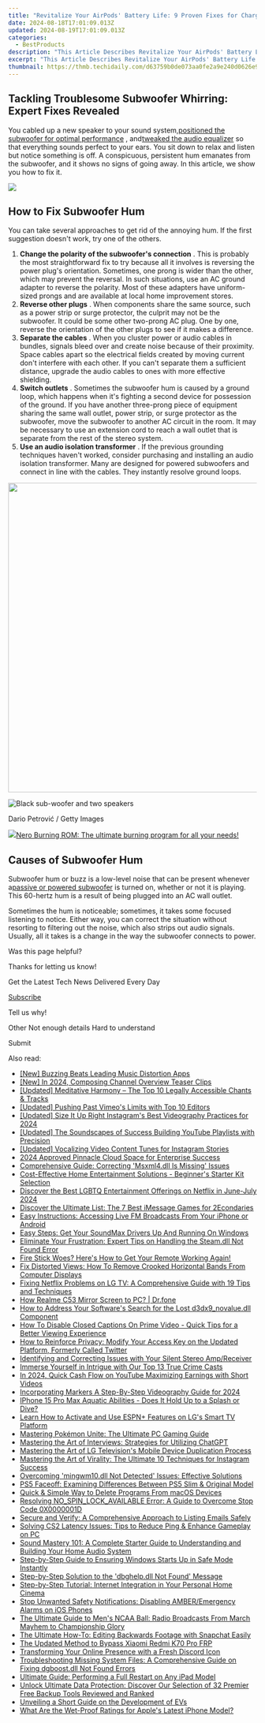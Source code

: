 ```yaml
---
title: "Revitalize Your AirPods' Battery Life: 9 Proven Fixes for Charging Problems"
date: 2024-08-18T17:01:09.013Z
updated: 2024-08-19T17:01:09.013Z
categories:
  - BestProducts
description: "This Article Describes Revitalize Your AirPods' Battery Life: 9 Proven Fixes for Charging Problems"
excerpt: "This Article Describes Revitalize Your AirPods' Battery Life: 9 Proven Fixes for Charging Problems"
thumbnail: https://thmb.techidaily.com/d63759b0de073aa0fe2a9e240d0626e991d2055a110a13a7ea5ba7a42e20218a.jpg
---
```


## Tackling Troublesome Subwoofer Whirring: Expert Fixes Revealed
 You cabled up a new speaker to your sound system,[positioned the subwoofer for optimal performance](https://www.lifewire.com/best-performance-for-subwoofer-3135131) , and[tweaked the audio equalizer](https://www.lifewire.com/adjust-frequencies-on-stereo-equalizer-3134898) so that everything sounds perfect to your ears. You sit down to relax and listen but notice something is off. A conspicuous, persistent hum emanates from the subwoofer, and it shows no signs of going away. In this article, we show you how to fix it.

<!-- affiliate ads begin -->
<a href="https://shop.mondly.com/affiliate.php?ACCOUNT=ATISTUDI&AFFILIATE=108875&PATH=https%3A%2F%2Fwww.mondly.com%3FAFFILIATE%3D108875%26RESOURCE%3D%2BEducational%2B300x600%2B"><img src="https://secure.avangate.com/images/merchant/69c418c33ec2e1a4267fa9bb77fa1428/educational-300x600.gif" border="0"></a>
<!-- affiliate ads end -->
## How to Fix Subwoofer Hum

 You can take several approaches to get rid of the annoying hum. If the first suggestion doesn't work, try one of the others.

1. **Change the polarity of the subwoofer's connection** . This is probably the most straightforward fix to try because all it involves is reversing the power plug's orientation. Sometimes, one prong is wider than the other, which may prevent the reversal. In such situations, use an AC ground adapter to reverse the polarity. Most of these adapters have uniform-sized prongs and are available at local home improvement stores.
2. **Reverse other plugs** . When components share the same source, such as a power strip or surge protector, the culprit may not be the subwoofer. It could be some other two-prong AC plug. One by one, reverse the orientation of the other plugs to see if it makes a difference.
3. **Separate the cables** . When you cluster power or audio cables in bundles, signals bleed over and create noise because of their proximity. Space cables apart so the electrical fields created by moving current don't interfere with each other. If you can't separate them a sufficient distance, upgrade the audio cables to ones with more effective shielding.
4. **Switch outlets** . Sometimes the subwoofer hum is caused by a ground loop, which happens when it's fighting a second device for possession of the ground. If you have another three-prong piece of equipment sharing the same wall outlet, power strip, or surge protector as the subwoofer, move the subwoofer to another AC circuit in the room. It may be necessary to use an extension cord to reach a wall outlet that is separate from the rest of the stereo system.
5. **Use an audio isolation transformer** . If the previous grounding techniques haven't worked, consider purchasing and installing an audio isolation transformer. Many are designed for powered subwoofers and connect in line with the cables. They instantly resolve ground loops.

<!-- affiliate ads begin -->
<a href="https://thefitville.pxf.io/c/5597632/1526796/15852" target="_top" id="1526796"><img src="//a.impactradius-go.com/display-ad/15852-1526796" border="0" alt="" width="1200" height="628"/></a><img height="0" width="0" src="https://imp.pxf.io/i/5597632/1526796/15852" style="position:absolute;visibility:hidden;" border="0" />
<!-- affiliate ads end -->
![Black sub-woofer and two speakers](https://www.lifewire.com/thmb/ZnIO2ldgiiw1li9LZp7iCogWVS0=/1500x0/filters:no_upscale():max_bytes(150000):strip_icc():format(webp)/black-sub-woofer-and-two-speakers-1136832987-7043c3fa65864e878d8e287413ae66e7.jpg)

 Dario Petrović / Getty Images

<!-- affiliate ads begin -->
<a href="https://store.nero.com/order/checkout.php?PRODS=39694080&QTY=1&AFFILIATE=108875&CART=1"><img src="http://cdnwww.nero.com/nero-com-wAssets/img/banners/2023/nbr/fire/Screenshot_1red_gb.jpg" border="0">Nero Burning ROM:
The ultimate burning program for all your needs!</a>
<!-- affiliate ads end -->
## Causes of Subwoofer Hum

 Subwoofer hum or buzz is a low-level noise that can be present whenever a[passive or powered subwoofer](https://www.lifewire.com/passive-vs-powered-subwoofers-1847584) is turned on, whether or not it is playing. This 60-hertz hum is a result of being plugged into an AC wall outlet.

 Sometimes the hum is noticeable; sometimes, it takes some focused listening to notice. Either way, you can correct the situation without resorting to filtering out the noise, which also strips out audio signals. Usually, all it takes is a change in the way the subwoofer connects to power.

Was this page helpful?

Thanks for letting us know!

 Get the Latest Tech News Delivered Every Day

[Subscribe](https://www.lifewire.com/#)

Tell us why!

 Other  Not enough details  Hard to understand

 Submit

<ins class="adsbygoogle"
     style="display:block"
     data-ad-format="autorelaxed"
     data-ad-client="ca-pub-7571918770474297"
     data-ad-slot="1223367746"></ins>



<ins class="adsbygoogle"
     style="display:block"
     data-ad-client="ca-pub-7571918770474297"
     data-ad-slot="8358498916"
     data-ad-format="auto"
     data-full-width-responsive="true"></ins>

<span class="atpl-alsoreadstyle">Also read:</span>
<div><ul>
<li><a href="https://youtube-lab.techidaily.com/uzzing-beats-leading-music-distortion-apps/"><u>[New] Buzzing Beats  Leading Music Distortion Apps</u></a></li>
<li><a href="https://facebook-video-share.techidaily.com/new-in-2024-composing-channel-overview-teaser-clips/"><u>[New] In 2024, Composing Channel Overview Teaser Clips</u></a></li>
<li><a href="https://extra-guidance.techidaily.com/updated-meditative-harmony-the-top-10-legally-accessible-chants-and-tracks/"><u>[Updated] Meditative Harmony – The Top 10 Legally Accessible Chants & Tracks</u></a></li>
<li><a href="https://vimeo-videos.techidaily.com/updated-pushing-past-vimeos-limits-with-top-10-editors/"><u>[Updated] Pushing Past Vimeo's Limits with Top 10 Editors</u></a></li>
<li><a href="https://instagram-video-recordings.techidaily.com/updated-size-it-up-right-instagrams-best-videography-practices-for-2024/"><u>[Updated] Size It Up Right  Instagram's Best Videography Practices for 2024</u></a></li>
<li><a href="https://facebook-video-share.techidaily.com/updated-the-soundscapes-of-success-building-youtube-playlists-with-precision/"><u>[Updated] The Soundscapes of Success  Building YouTube Playlists with Precision</u></a></li>
<li><a href="https://instagram-video-recordings.techidaily.com/updated-vocalizing-video-content-tunes-for-instagram-stories/"><u>[Updated] Vocalizing Video Content  Tunes for Instagram Stories</u></a></li>
<li><a href="https://extra-approaches.techidaily.com/2024-approved-pinnacle-cloud-space-for-enterprise-success/"><u>2024 Approved  Pinnacle Cloud Space for Enterprise Success</u></a></li>
<li><a href="https://techno-recovery.techidaily.com/comprehensive-guide-correcting-msxml4dll-is-missing-issues/"><u>Comprehensive Guide: Correcting 'Msxml4.dll Is Missing' Issues</u></a></li>
<li><a href="https://techno-recovery.techidaily.com/cost-effective-home-entertainment-solutions-beginners-starter-kit-selection/"><u>Cost-Effective Home Entertainment Solutions - Beginner's Starter Kit Selection</u></a></li>
<li><a href="https://techno-recovery.techidaily.com/discover-the-best-lgbtq-entertainment-offerings-on-netflix-in-june-july-2024/"><u>Discover the Best LGBTQ Entertainment Offerings on Netflix in June-July 2024</u></a></li>
<li><a href="https://techno-recovery.techidaily.com/1722894446253-discover-the-ultimate-list-the-7-best-imessage-games-for-2econdaries/"><u>Discover the Ultimate List: The 7 Best iMessage Games for 2Econdaries</u></a></li>
<li><a href="https://techno-recovery.techidaily.com/easy-instructions-accessing-live-fm-broadcasts-from-your-iphone-or-android/"><u>Easy Instructions: Accessing Live FM Broadcasts From Your iPhone or Android</u></a></li>
<li><a href="https://win-dash.techidaily.com/easy-steps-get-your-soundmax-drivers-up-and-running-on-windows/"><u>Easy Steps: Get Your SoundMax Drivers Up And Running On Windows</u></a></li>
<li><a href="https://techno-recovery.techidaily.com/eliminate-your-frustration-expert-tips-on-handling-the-steamdll-not-found-error/"><u>Eliminate Your Frustration: Expert Tips on Handling the Steam.dll Not Found Error</u></a></li>
<li><a href="https://techno-recovery.techidaily.com/fire-stick-woes-heres-how-to-get-your-remote-working-again/"><u>Fire Stick Woes? Here's How to Get Your Remote Working Again!</u></a></li>
<li><a href="https://techno-recovery.techidaily.com/fix-distorted-views-how-to-remove-crooked-horizontal-bands-from-computer-displays/"><u>Fix Distorted Views: How To Remove Crooked Horizontal Bands From Computer Displays</u></a></li>
<li><a href="https://techno-recovery.techidaily.com/fixing-netflix-problems-on-lg-tv-a-comprehensive-guide-with-19-tips-and-techniques/"><u>Fixing Netflix Problems on LG TV: A Comprehensive Guide with 19 Tips and Techniques</u></a></li>
<li><a href="https://screen-mirror.techidaily.com/how-realme-c53-mirror-screen-to-pc-drfone-by-drfone-android/"><u>How Realme C53 Mirror Screen to PC? | Dr.fone</u></a></li>
<li><a href="https://techno-recovery.techidaily.com/how-to-address-your-softwares-search-for-the-lost-d3dx9novaluedll-component/"><u>How to Address Your Software's Search for the Lost d3dx9_novalue.dll Component</u></a></li>
<li><a href="https://techno-recovery.techidaily.com/how-to-disable-closed-captions-on-prime-video-quick-tips-for-a-better-viewing-experience/"><u>How To Disable Closed Captions On Prime Video - Quick Tips for a Better Viewing Experience</u></a></li>
<li><a href="https://techno-recovery.techidaily.com/how-to-reinforce-privacy-modify-your-access-key-on-the-updated-platform-formerly-called-twitter/"><u>How to Reinforce Privacy: Modify Your Access Key on the Updated Platform, Formerly Called Twitter</u></a></li>
<li><a href="https://techno-recovery.techidaily.com/identifying-and-correcting-issues-with-your-silent-stereo-ampreceiver/"><u>Identifying and Correcting Issues with Your Silent Stereo Amp/Receiver</u></a></li>
<li><a href="https://techno-recovery.techidaily.com/immerse-yourself-in-intrigue-with-our-top-13-true-crime-casts/"><u>Immerse Yourself in Intrigue with Our Top 13 True Crime Casts</u></a></li>
<li><a href="https://youtube-help.techidaily.com/in-2024-quick-cash-flow-on-youtube-maximizing-earnings-with-short-videos/"><u>In 2024, Quick Cash Flow on YouTube  Maximizing Earnings with Short Videos</u></a></li>
<li><a href="https://screen-sharing-recording.techidaily.com/incorporating-markers-a-step-by-step-videography-guide-for-2024/"><u>Incorporating Markers  A Step-By-Step Videography Guide for 2024</u></a></li>
<li><a href="https://techno-recovery.techidaily.com/iphone-15-pro-max-aquatic-abilities-does-it-hold-up-to-a-splash-or-dive/"><u>IPhone 15 Pro Max Aquatic Abilities - Does It Hold Up to a Splash or Dive?</u></a></li>
<li><a href="https://techno-recovery.techidaily.com/learn-how-to-activate-and-use-espnplus-features-on-lgs-smart-tv-platform/"><u>Learn How to Activate and Use ESPN+ Features on LG's Smart TV Platform</u></a></li>
<li><a href="https://techno-recovery.techidaily.com/mastering-pokemon-unite-the-ultimate-pc-gaming-guide/"><u>Mastering Pokémon Unite: The Ultimate PC Gaming Guide</u></a></li>
<li><a href="https://tech-revival.techidaily.com/mastering-the-art-of-interviews-strategies-for-utilizing-chatgpt/"><u>Mastering the Art of Interviews: Strategies for Utilizing ChatGPT</u></a></li>
<li><a href="https://techno-recovery.techidaily.com/mastering-the-art-of-lg-televisions-mobile-device-duplication-process/"><u>Mastering the Art of LG Television's Mobile Device Duplication Process</u></a></li>
<li><a href="https://techno-recovery.techidaily.com/mastering-the-art-of-virality-the-ultimate-10-techniques-for-instagram-success/"><u>Mastering the Art of Virality: The Ultimate 10 Techniques for Instagram Success</u></a></li>
<li><a href="https://techno-recovery.techidaily.com/overcoming-mingwm10dll-not-detected-issues-effective-solutions/"><u>Overcoming 'mingwm10.dll Not Detected' Issues: Effective Solutions</u></a></li>
<li><a href="https://techno-recovery.techidaily.com/ps5-faceoff-examining-differences-between-ps5-slim-and-original-model/"><u>PS5 Faceoff: Examining Differences Between PS5 Slim & Original Model</u></a></li>
<li><a href="https://techno-recovery.techidaily.com/quick-and-simple-way-to-delete-programs-from-macos-devices/"><u>Quick & Simple Way to Delete Programs From macOS Devices</u></a></li>
<li><a href="https://techno-recovery.techidaily.com/resolving-nospinlockavailable-error-a-guide-to-overcome-stop-code-0x0000001d/"><u>Resolving NO_SPIN_LOCK_AVAILABLE Error: A Guide to Overcome Stop Code 0X0000001D</u></a></li>
<li><a href="https://techno-recovery.techidaily.com/secure-and-verify-a-comprehensive-approach-to-listing-emails-safely/"><u>Secure and Verify: A Comprehensive Approach to Listing Emails Safely</u></a></li>
<li><a href="https://win-blog.techidaily.com/solving-cs2-latency-issues-tips-to-reduce-ping-and-enhance-gameplay-on-pc/"><u>Solving CS2 Latency Issues: Tips to Reduce Ping & Enhance Gameplay on PC</u></a></li>
<li><a href="https://techno-recovery.techidaily.com/sound-mastery-101-a-complete-starter-guide-to-understanding-and-building-your-home-audio-system/"><u>Sound Mastery 101: A Complete Starter Guide to Understanding and Building Your Home Audio System</u></a></li>
<li><a href="https://techno-recovery.techidaily.com/step-by-step-guide-to-ensuring-windows-starts-up-in-safe-mode-instantly/"><u>Step-by-Step Guide to Ensuring Windows Starts Up in Safe Mode Instantly</u></a></li>
<li><a href="https://techno-recovery.techidaily.com/step-by-step-solution-to-the-dbghelpdll-not-found-message/"><u>Step-by-Step Solution to the 'dbghelp.dll Not Found' Message</u></a></li>
<li><a href="https://techno-recovery.techidaily.com/step-by-step-tutorial-internet-integration-in-your-personal-home-cinema/"><u>Step-by-Step Tutorial: Internet Integration in Your Personal Home Cinema</u></a></li>
<li><a href="https://techno-recovery.techidaily.com/stop-unwanted-safety-notifications-disabling-amberemergency-alarms-on-ios-phones/"><u>Stop Unwanted Safety Notifications: Disabling AMBER/Emergency Alarms on iOS Phones</u></a></li>
<li><a href="https://techno-recovery.techidaily.com/the-ultimate-guide-to-mens-ncaa-ball-radio-broadcasts-from-march-mayhem-to-championship-glory/"><u>The Ultimate Guide to Men's NCAA Ball: Radio Broadcasts From March Mayhem to Championship Glory</u></a></li>
<li><a href="https://techno-recovery.techidaily.com/the-ultimate-how-to-editing-backwards-footage-with-snapchat-easily/"><u>The Ultimate How-To: Editing Backwards Footage with Snapchat Easily</u></a></li>
<li><a href="https://bypass-frp.techidaily.com/the-updated-method-to-bypass-xiaomi-redmi-k70-pro-frp-by-drfone-android/"><u>The Updated Method to Bypass Xiaomi Redmi K70 Pro FRP</u></a></li>
<li><a href="https://techno-recovery.techidaily.com/transforming-your-online-presence-with-a-fresh-discord-icon/"><u>Transforming Your Online Presence with a Fresh Discord Icon</u></a></li>
<li><a href="https://techno-recovery.techidaily.com/troubleshooting-missing-system-files-a-comprehensive-guide-on-fixing-dgboostdll-not-found-errors/"><u>Troubleshooting Missing System Files: A Comprehensive Guide on Fixing dgboost.dll Not Found Errors</u></a></li>
<li><a href="https://techno-recovery.techidaily.com/ultimate-guide-performing-a-full-restart-on-any-ipad-model/"><u>Ultimate Guide: Performing a Full Restart on Any iPad Model</u></a></li>
<li><a href="https://techno-recovery.techidaily.com/unlock-ultimate-data-protection-discover-our-selection-of-32-premier-free-backup-tools-reviewed-and-ranked/"><u>Unlock Ultimate Data Protection: Discover Our Selection of 32 Premier Free Backup Tools Reviewed and Ranked</u></a></li>
<li><a href="https://techno-recovery.techidaily.com/unveiling-a-short-guide-on-the-development-of-evs/"><u>Unveiling a Short Guide on the Development of EVs</u></a></li>
<li><a href="https://techno-recovery.techidaily.com/what-are-the-wet-proof-ratings-for-apples-latest-iphone-model/"><u>What Are the Wet-Proof Ratings for Apple's Latest iPhone Model?</u></a></li>
</ul></div>
